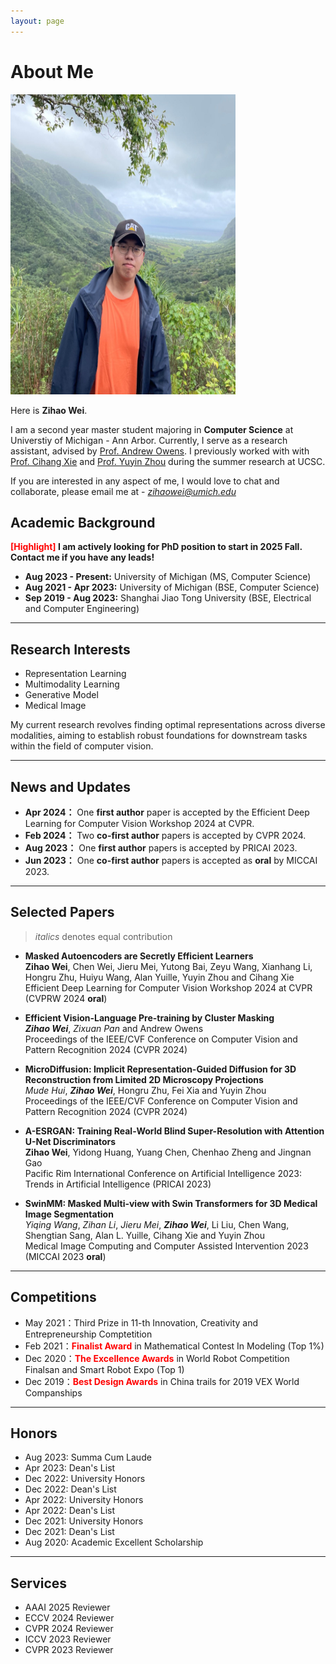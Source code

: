 ```yaml
---
layout: page
---
```


# About Me

<img src="./file/img.jpg" class="floatpic" width="360" height="480">

Here is **Zihao Wei**.

I am a second year master student majoring in **Computer Science** at Universtiy of Michigan - Ann Arbor. Currently, I serve as a research assistant, advised by [Prof. Andrew Owens](https://andrewowens.com/). I previously worked with with [Prof. Cihang Xie](https://cihangxie.github.io/) and [Prof. Yuyin Zhou](https://yuyinzhou.github.io/) during the summer research at UCSC.

If you are interested in any aspect of me, I would love to chat and collaborate, please email me at - *zihaowei@umich.edu*

## Academic Background

**<font color='red'>[Highlight]</font> I am actively looking for PhD position to start in 2025 Fall. Contact me if you have any leads!**


- **Aug 2023 - Present:** University of Michigan (MS, Computer Science)
- **Aug 2021 - Apr 2023:** University of Michigan (BSE, Computer Science)
- **Sep 2019 - Aug 2023:** Shanghai Jiao Tong University (BSE, Electrical and Computer Engineering)

---

## Research Interests

- Representation Learning
- Multimodality Learning
- Generative Model
- Medical Image

My current research revolves finding optimal representations across diverse modalities, aiming to establish robust foundations for downstream tasks within the field of computer vision.

---

## News and Updates

- **Apr 2024：** One **first author** paper is accepted by the Efficient Deep Learning for Computer Vision Workshop 2024 at CVPR. 
- **Feb 2024：** Two **co-first author** papers is accepted by CVPR 2024.
- **Aug 2023：** One **first author** papers is accepted by PRICAI 2023.
- **Jun 2023：** One **co-first author** papers is accepted as **oral** by MICCAI 2023.

---
## Selected Papers
>_italics_ denotes equal contribution

- **Masked Autoencoders are Secretly Efficient Learners**
<br>**Zihao Wei**, Chen Wei, Jieru Mei, Yutong Bai, Zeyu Wang, Xianhang Li, Hongru Zhu, Huiyu Wang, Alan Yuille, Yuyin Zhou and Cihang Xie
<br> Efficient Deep Learning for Computer Vision Workshop 2024 at CVPR (CVPRW 2024 **oral**)

- **Efficient Vision-Language Pre-training by Cluster Masking**
<br>**_Zihao Wei_**, _Zixuan Pan_ and Andrew Owens
<br> Proceedings of the IEEE/CVF Conference on Computer Vision and Pattern Recognition 2024 (CVPR 2024)

- **MicroDiffusion: Implicit Representation-Guided Diffusion for 3D Reconstruction from Limited 2D Microscopy Projections**
<br> _Mude Hui_, **_Zihao Wei_**, Hongru Zhu, Fei Xia and Yuyin Zhou
<br> Proceedings of the IEEE/CVF Conference on Computer Vision and Pattern Recognition 2024 (CVPR 2024)


- **A-ESRGAN: Training Real-World Blind Super-Resolution with Attention U-Net Discriminators**
<br> **Zihao Wei**, Yidong Huang, Yuang Chen, Chenhao Zheng and Jingnan Gao
<br> Pacific Rim International Conference on Artificial Intelligence 2023: Trends in Artificial Intelligence (PRICAI 2023)

- **SwinMM: Masked Multi-view with Swin Transformers for 3D Medical Image Segmentation**
<br>_Yiqing Wang_, _Zihan Li_, _Jieru Mei_, **_Zihao Wei_**, Li Liu, Chen Wang, Shengtian Sang, Alan L. Yuille, Cihang Xie and Yuyin Zhou
<br> Medical Image Computing and Computer Assisted Intervention 2023 (MICCAI 2023 **oral**)

---
## Competitions
- May 2021：Third Prize in 11-th Innovation, Creativity and Entrepreneurship Comptetition
- Feb 2021：**<font color='red'>Finalist Award</font>** in Mathematical Contest In Modeling (Top 1%)
- Dec 2020：**<font color='red'>The Excellence Awards</font>** in World Robot Competition Finalsan and Smart Robot Expo (Top 1)
- Dec 2019：**<font color='red'>Best Design Awards</font>** in China trails for 2019 VEX World Companships

---
## Honors
- Aug 2023: Summa Cum Laude
- Apr 2023: Dean's List
- Dec 2022: University Honors
- Dec 2022: Dean's List
- Apr 2022: University Honors
- Apr 2022: Dean's List
- Dec 2021: University Honors
- Dec 2021: Dean's List
- Aug 2020: Academic Excellent Scholarship

---
## Services
- AAAI 2025 Reviewer
- ECCV 2024 Reviewer
- CVPR 2024 Reviewer
- ICCV 2023 Reviewer
- CVPR 2023 Reviewer
